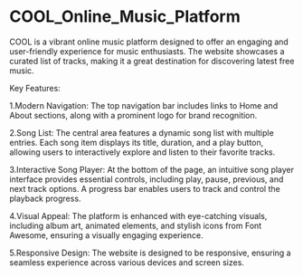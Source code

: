 # COOL_Online_Music_Platform
COOL is a vibrant online music platform designed to offer an engaging and user-friendly experience for music enthusiasts. The website showcases a curated list of tracks, making it a great destination for discovering latest free music.

Key Features:

1.Modern Navigation: The top navigation bar includes links to Home and About sections, along with a prominent logo for brand recognition.

2.Song List: The central area features a dynamic song list with multiple entries. Each song item displays its title, duration, and a play button, allowing users to interactively explore and listen to their favorite tracks.

3.Interactive Song Player: At the bottom of the page, an intuitive song player interface provides essential controls, including play, pause, previous, and next track options. A progress bar enables users to track and control the playback progress.

4.Visual Appeal: The platform is enhanced with eye-catching visuals, including album art, animated elements, and stylish icons from Font Awesome, ensuring a visually engaging experience.

5.Responsive Design: The website is designed to be responsive, ensuring a seamless experience across various devices and screen sizes.
